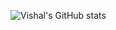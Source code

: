 
![Vishal's GitHub stats](https://github-readme-stats.vercel.app/api?username=vishalt1295&show_icons=true)
